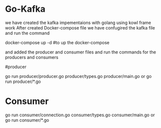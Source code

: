 # Go-Kafka


we have created the kafka impementaions with golang using kowl frame work
After created Docker-compose file we have confugired the kafka file and run the command

docker-compose up -d #to up the docker-compose

and added the producer and consumer files and run the commands for the producers and consumers

#producer

go run producer/producer.go producer/types.go producer/main.go 
or 
go run producer/*.go

# Consumer

go run consumer/connection.go consumer/types.go consumer/main.go 
or 
go run consumer/*.go
